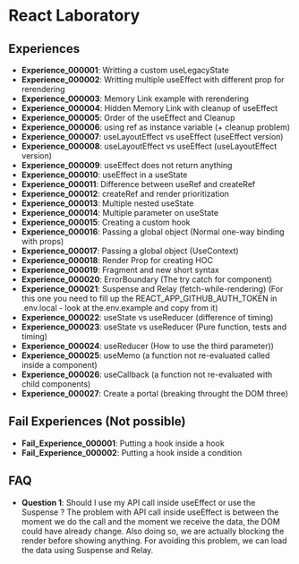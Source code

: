 # React Laboratory

## Experiences

* **Experience_000001**: Writting a custom useLegacyState
* **Experience_000002**: Writting multiple useEffect with different prop for rerendering
* **Experience_000003**: Memory Link example with rerendering
* **Experience_000004**: Hidden Memory Link with cleanup of useEffect
* **Experience_000005**: Order of the useEffect and Cleanup
* **Experience_000006**: using ref as instance variable (+ cleanup problem)
* **Experience_000007**: useLayoutEffect vs useEffect (useEffect version)
* **Experience_000008**: useLayoutEffect vs useEffect (useLayoutEffect version)
* **Experience_000009**: useEffect does not return anything
* **Experience_000010**: useEffect in a useState
* **Experience_000011**: Difference between useRef and createRef
* **Experience_000012**: createRef and render prioritization
* **Experience_000013**: Multiple nested useState
* **Experience_000014**: Multiple parameter on useState
* **Experience_000015**: Creating a custom hook
* **Experience_000016**: Passing a global object (Normal one-way binding with props)
* **Experience_000017**: Passing a global object (UseContext)
* **Experience_000018**: Render Prop for creating HOC
* **Experience_000019**: Fragment and new short syntax
* **Experience_000020**: ErrorBoundary (The try catch for component)
* **Experience_000021**: Suspense and Relay (fetch-while-rendering) (For this one you need to fill up the REACT_APP_GITHUB_AUTH_TOKEN in .env.local - look at the.env.example and copy from it)
* **Experience_000022**: useState vs useReducer (difference of timing)
* **Experience_000023**: useState vs useReducer (Pure function, tests and timing)
* **Experience_000024**: useReducer (How to use the third parameter))
* **Experience_000025**: useMemo (a function not re-evaluated called inside a component)
* **Experience_000026**: useCallback (a function not re-evaluated with child components)
* **Experience_000027**: Create a portal (breaking throught the DOM three)

## Fail Experiences (Not possible)

* **Fail_Experience_000001**: Putting a hook inside a hook
* **Fail_Experience_000002**: Putting a hook inside a condition

## FAQ

* **Question 1**: Should I use my API call inside useEffect or use the Suspense ?
The problem with API call inside useEffect is between the moment we do the call and the moment we receive the data, the DOM could have already change. Also doing so, we are actually blocking the render before showing anything. For avoiding this problem, we can load the data using Suspense and Relay.
